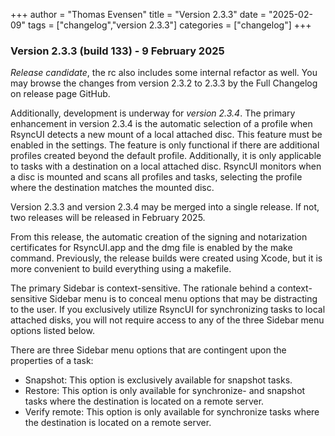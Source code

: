 +++
author = "Thomas Evensen"
title = "Version 2.3.3"
date = "2025-02-09"
tags = ["changelog","version 2.3.3"]
categories = ["changelog"]
+++

### Version 2.3.3 (build 133) - 9 February 2025

*Release candidate*, the rc also includes some internal refactor as well. You may browse the changes from version 2.3.2 to 2.3.3 by the Full Changelog on release page GitHub.

Additionally, development is underway for *version 2.3.4*. The primary enhancement in version 2.3.4 is the automatic selection of a profile when RsyncUI detects a new mount of a local attached disc. This feature must be enabled in the settings. The feature is only functional if there are additional profiles created beyond the default profile. Additionally, it is only applicable to tasks with a destination on a local attached disc. RsyncUI monitors when a disc is mounted and scans all profiles and tasks, selecting the profile where the destination matches the mounted disc.  

Version 2.3.3 and version 2.3.4 may be merged into a single release. If not, two releases will be released in February 2025.

From this release, the automatic creation of the signing and notarization certificates for RsyncUI.app and the dmg file is enabled by the make command. Previously, the release builds were created using Xcode, but it is more convenient to build everything using a makefile.

The primary Sidebar is context-sensitive. The rationale behind a context-sensitive Sidebar menu is to conceal menu options that may be distracting to the user. If you exclusively utilize RsyncUI for synchronizing tasks to local attached disks, you will not require access to any of the three Sidebar menu options listed below.

There are three Sidebar menu options that are contingent upon the properties of a task:

- Snapshot: This option is exclusively available for snapshot tasks.
- Restore: This option is only available for synchronize- and snapshot tasks where the destination is located on a remote server.
- Verify remote: This option is only available for synchronize tasks where the destination is located on a remote server.

